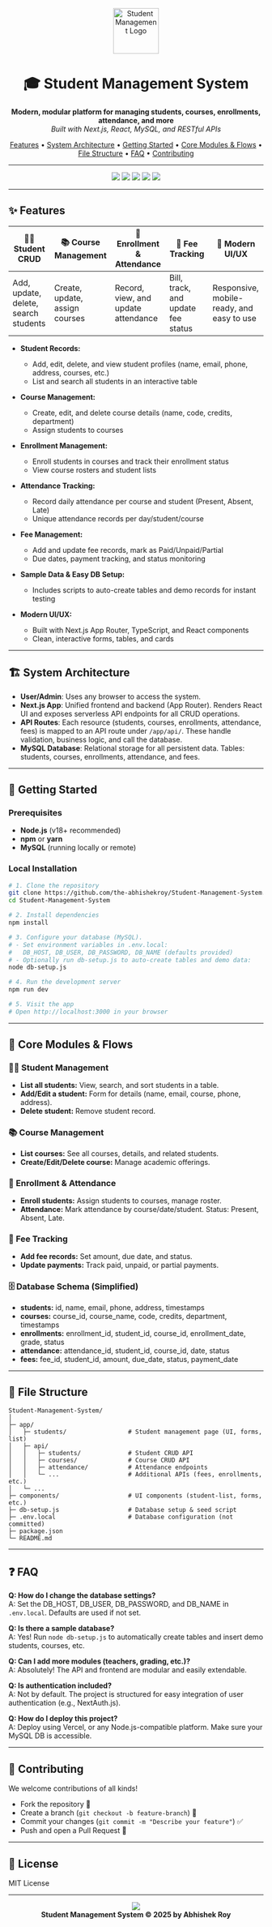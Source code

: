 <!--
  Student Management System - README
  Interactive, visually rich, and content-detailed documentation.
-->

<p align="center">
  <img src="https://em-content.zobj.net/source/microsoft-teams/363/student_1f9d1-200d-1f393.png" width="90" alt="Student Management Logo"/>
</p>

<h1 align="center">🎓 Student Management System</h1>
<p align="center">
  <b>Modern, modular platform for managing students, courses, enrollments, attendance, and more</b><br/>
  <i>Built with Next.js, React, MySQL, and RESTful APIs</i>
</p>

<p align="center">
  <a href="#features">Features</a> •
  <a href="#system-architecture">System Architecture</a> •
  <a href="#getting-started">Getting Started</a> •
  <a href="#core-modules--flows">Core Modules & Flows</a> •
  <a href="#file-structure">File Structure</a> •
  <a href="#faq">FAQ</a> •
  <a href="#contributing">Contributing</a>
</p>

---

<div align="center">

<img src="https://img.shields.io/badge/Next.js-14-blue?logo=next.js" />
<img src="https://img.shields.io/badge/React-18-blue?logo=react" />
<img src="https://img.shields.io/badge/MySQL-Backend-success?logo=mysql" />
<img src="https://img.shields.io/badge/RESTful%20API-OpenAPI-brightgreen" />
<img src="https://img.shields.io/badge/License-MIT-success" />

</div>

---

## ✨ Features

<div align="center">

| 🧑‍🎓 Student CRUD | 📚 Course Management | 📝 Enrollment & Attendance | 💸 Fee Tracking | 🚀 Modern UI/UX |
|------------------|---------------------|---------------------------|----------------|----------------|
| Add, update, delete, search students | Create, update, assign courses | Record, view, and update attendance | Bill, track, and update fee status | Responsive, mobile-ready, and easy to use |

</div>

- **Student Records:**  
  - Add, edit, delete, and view student profiles (name, email, phone, address, courses, etc.)
  - List and search all students in an interactive table

- **Course Management:**  
  - Create, edit, and delete course details (name, code, credits, department)
  - Assign students to courses

- **Enrollment Management:**  
  - Enroll students in courses and track their enrollment status
  - View course rosters and student lists

- **Attendance Tracking:**  
  - Record daily attendance per course and student (Present, Absent, Late)
  - Unique attendance records per day/student/course

- **Fee Management:**  
  - Add and update fee records, mark as Paid/Unpaid/Partial
  - Due dates, payment tracking, and status monitoring

- **Sample Data & Easy DB Setup:**  
  - Includes scripts to auto-create tables and demo records for instant testing

- **Modern UI/UX:**  
  - Built with Next.js App Router, TypeScript, and React components
  - Clean, interactive forms, tables, and cards

---

## 🏗 System Architecture

- **User/Admin**: Uses any browser to access the system.
- **Next.js App**: Unified frontend and backend (App Router). Renders React UI and exposes serverless API endpoints for all CRUD operations.
- **API Routes**: Each resource (students, courses, enrollments, attendance, fees) is mapped to an API route under `/app/api/`. These handle validation, business logic, and call the database.
- **MySQL Database**: Relational storage for all persistent data. Tables: students, courses, enrollments, attendance, and fees.

---

## 🚦 Getting Started

### Prerequisites

- **Node.js** (v18+ recommended)
- **npm** or **yarn**
- **MySQL** (running locally or remote)

### Local Installation

```sh
# 1. Clone the repository
git clone https://github.com/the-abhishekroy/Student-Management-System.git
cd Student-Management-System

# 2. Install dependencies
npm install

# 3. Configure your database (MySQL).
# - Set environment variables in .env.local:
#   DB_HOST, DB_USER, DB_PASSWORD, DB_NAME (defaults provided)
# - Optionally run db-setup.js to auto-create tables and demo data:
node db-setup.js

# 4. Run the development server
npm run dev

# 5. Visit the app
# Open http://localhost:3000 in your browser
```

---

## 🧩 Core Modules & Flows

### 🧑‍🎓 Student Management

- **List all students:** View, search, and sort students in a table.
- **Add/Edit a student:** Form for details (name, email, course, phone, address).
- **Delete student:** Remove student record.

### 📚 Course Management

- **List courses:** See all courses, details, and related students.
- **Create/Edit/Delete course:** Manage academic offerings.

### 📝 Enrollment & Attendance

- **Enroll students:** Assign students to courses, manage roster.
- **Attendance:** Mark attendance by course/date/student. Status: Present, Absent, Late.

### 💸 Fee Tracking

- **Add fee records:** Set amount, due date, and status.
- **Update payments:** Track paid, unpaid, or partial payments.

### 🗄️ Database Schema (Simplified)

- **students:** id, name, email, phone, address, timestamps
- **courses:** course_id, course_name, code, credits, department, timestamps
- **enrollments:** enrollment_id, student_id, course_id, enrollment_date, grade, status
- **attendance:** attendance_id, student_id, course_id, date, status
- **fees:** fee_id, student_id, amount, due_date, status, payment_date

---

## 📂 File Structure

```text
Student-Management-System/
│
├─ app/
│   ├─ students/                 # Student management page (UI, forms, list)
│   ├─ api/
│   │   ├─ students/             # Student CRUD API
│   │   ├─ courses/              # Course CRUD API
│   │   ├─ attendance/           # Attendance endpoints
│   │   └─ ...                   # Additional APIs (fees, enrollments, etc.)
│   └─ ...
├─ components/                   # UI components (student-list, forms, etc.)
├─ db-setup.js                   # Database setup & seed script
├─ .env.local                    # Database configuration (not committed)
├─ package.json
└─ README.md
```

---

## ❓ FAQ

**Q: How do I change the database settings?**  
A: Set the DB_HOST, DB_USER, DB_PASSWORD, and DB_NAME in `.env.local`. Defaults are used if not set.

**Q: Is there a sample database?**  
A: Yes! Run `node db-setup.js` to automatically create tables and insert demo students, courses, etc.

**Q: Can I add more modules (teachers, grading, etc.)?**  
A: Absolutely! The API and frontend are modular and easily extendable.

**Q: Is authentication included?**  
A: Not by default. The project is structured for easy integration of user authentication (e.g., NextAuth.js).

**Q: How do I deploy this project?**  
A: Deploy using Vercel, or any Node.js-compatible platform. Make sure your MySQL DB is accessible.

---

## 🤝 Contributing

We welcome contributions of all kinds!
- Fork the repository 🍴
- Create a branch (`git checkout -b feature-branch`) 🌿
- Commit your changes (`git commit -m "Describe your feature"`) ✅
- Push and open a Pull Request 🚀

---

## 📜 License

MIT License

---

<p align="center">
  <img src="https://img.shields.io/badge/Made%20with-%E2%9C%A8%20for%20Educators%20%26%20Schools-blue" />
  <br/><b>Student Management System © 2025 by Abhishek Roy</b>
</p>
